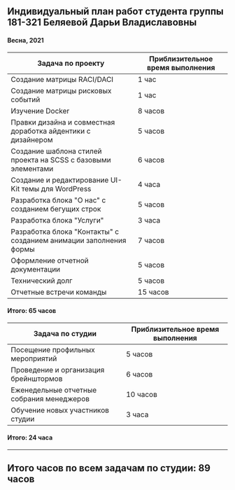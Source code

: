 ## Индивидуальный план работ студента группы 181-321 Беляевой Дарьи Владиславовны

#### Весна, 2021

| Задача по проекту                                                 | Приблизительное время выполнения |
| ----------------------------------------------------------------- | -------------------------------- |
| Создание матрицы RACI/DACI                                        | 1 час                            |
| Создание матрицы рисковых событий                                 | 1 час                            |
| Изучение Docker                                                   | 8 часов                          |
| Правки дизайна и совместная доработка айдентики с дизайнером      | 5 часов                          |
| Создание шаблона стилей проекта на SCSS с базовыми элементами     | 6 часов                          |
| Создание и редактирование UI-Kit темы для WordPress               | 4 часа                           |
| Разработка блока "О нас" с созданием бегущих строк                | 5 часов                          |
| Разработка блока "Услуги"                                         | 3 часа                           |
| Разработка блока "Контакты" с созданием анимации заполнения формы | 7 часов                          |
| Оформление отчетной документации                                  | 5 часов                          |
| Технический долг                                                  | 5 часов                          |
| Отчетные встречи команды                                          | 15 часов                         |

#### Итого: 65 часов

| Задача по студии                          | Приблизительное время выполнения |
| ----------------------------------------- | -------------------------------- |
| Посещение профильных мероприятий          | 5 часов                          |
| Проведение и организация брейнштормов     | 6 часов                          |
| Еженедельные отчетные собрания менеджеров | 10 часов                         |
| Обучение новых участников студии          | 3 часа                           |

#### Итого: 24 часа

---

## Итого часов по всем задачам по студии: 89 часов
